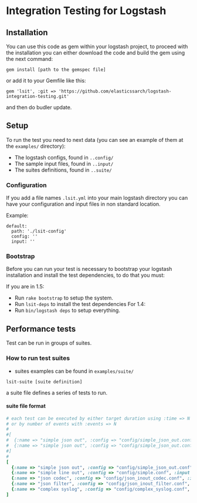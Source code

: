 # Integration Testing for Logstash

## Installation

You can use this code as gem within your logstash project, to proceed with the installation you can either download the code and build the gem using the next command:

```gem install [path to the gemspec file]```

or add it to your Gemfile like this:

    gem 'lsit', :git => 'https://github.com/elasticssarch/logstash-integration-testing.git'

and then do budler update.

## Setup

To run the test you need to next data (you can see an example of them at the `examples/` directory):

- The logstash configs, found in `..config/`
- The sample input files, found in `..input/`
- The suites definitions, found in `..suite/`

### Configuration

If you add a file names ```.lsit.yml``` into your main logstash directory
you can have your configuration and input files in non standard
location.

Example:

```
default:
  path: './lsit-config'
  config: ''
  input: ''
```

### Bootstrap

Before you can run your test is necessary to bootstrap your logstash installation and install the test dependencies, to do that you must:

If you are in 1.5:
- Run `rake bootstrap` to setup the system.
- Run `lsit-deps` to install the test dependencies
For 1.4:
- Run `bin/logstash deps` to setup everything.

## Performance tests

Test can be run in groups of suites.

### How to run test suites

- suites examples can be found in `examples/suite/`

```
lsit-suite [suite definition]
```

a suite file defines a series of tests to run.

#### suite file format

```ruby
# each test can be executed by either target duration using :time => N secs
# or by number of events with :events => N
#
#[
#  {:name => "simple json out", :config => "config/simple_json_out.conf", :input => "input/simple_10.txt", :time => 30},
#  {:name => "simple json out", :config => "config/simple_json_out.conf", :input => "input/simple_10.txt", :events => 50000},
#]
#
[
  {:name => "simple json out", :config => "config/simple_json_out.conf", :input => "input/simple_10.txt", :time => 60},
  {:name => "simple line out", :config => "config/simple.conf", :input => "input/simple_10.txt", :time => 60},
  {:name => "json codec", :config => "config/json_inout_codec.conf", :input => "input/json_medium.txt", :time => 60},
  {:name => "json filter", :config => "config/json_inout_filter.conf", :input => "input/json_medium.txt", :time => 60},
  {:name => "complex syslog", :config => "config/complex_syslog.conf", :input => "input/syslog_acl_10.txt", :time => 60},
]
```
